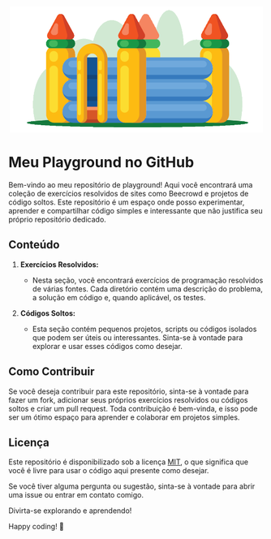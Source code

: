 <p align="center">
  <img src="assets/to_readme/castle500x240.png" alt="Bouncy Castle">
</p>



# Meu Playground no GitHub

Bem-vindo ao meu repositório de playground! Aqui você encontrará uma coleção de exercícios resolvidos de sites como Beecrowd e projetos de código soltos. Este repositório é um espaço onde posso experimentar, aprender e compartilhar código simples e interessante que não justifica seu próprio repositório dedicado.

## Conteúdo

1. **Exercícios Resolvidos:**
   - Nesta seção, você encontrará exercícios de programação resolvidos de várias fontes. Cada diretório contém uma descrição do problema, a solução em código e, quando aplicável, os testes.

2. **Códigos Soltos:**
   - Esta seção contém pequenos projetos, scripts ou códigos isolados que podem ser úteis ou interessantes. Sinta-se à vontade para explorar e usar esses códigos como desejar.

## Como Contribuir

Se você deseja contribuir para este repositório, sinta-se à vontade para fazer um fork, adicionar seus próprios exercícios resolvidos ou códigos soltos e criar um pull request. Toda contribuição é bem-vinda, e isso pode ser um ótimo espaço para aprender e colaborar em projetos simples.

## Licença

Este repositório é disponibilizado sob a licença [MIT](LICENSE), o que significa que você é livre para usar o código aqui presente como desejar.

Se você tiver alguma pergunta ou sugestão, sinta-se à vontade para abrir uma issue ou entrar em contato comigo.

Divirta-se explorando e aprendendo!

Happy coding! 🚀
